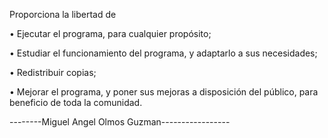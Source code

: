 
Proporciona la libertad de

• Ejecutar el programa, para cualquier propósito;

• Estudiar el funcionamiento del programa, y adaptarlo a sus necesidades;

• Redistribuir copias;

• Mejorar el programa, y poner sus mejoras a disposición del público, para beneficio de toda la comunidad.

--------Miguel Angel Olmos Guzman-----------------
